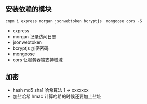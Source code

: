## 安装依赖的模块
```js
cnpm i express morgan jsonwebtoken bcryptjs  mongoose cors -S
```
- express 
- morgan 记录访问日志
- jsonwebtoken 
- bcryptjs 加密密码
- mongoose
- cors 让服务器端支持域域


## 加密
- hash md5 sha1 哈希算法
   1 -> xxxxxxx
- 加盐哈希 hmac 计算哈希的时候还要加上盐址   